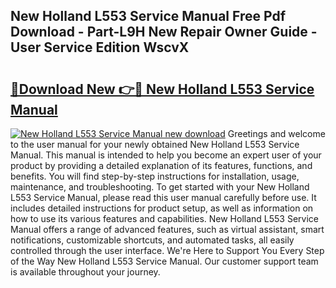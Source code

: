 ## New Holland L553 Service Manual Free Pdf Download - Part-L9H New Repair Owner Guide - User Service Edition WscvX

# <h2><a href="http://bc94937.oget.top/?id=New+Holland+L553+Service+Manual">🔗Download New 👉🔴 New Holland L553 Service Manual</a></h2>

[![New Holland L553 Service Manual new download](https://i.imgur.com/5g1atiW.png)](http://bc94937.oget.top/?id=New+Holland+L553+Service+Manual)
Greetings and welcome to the user manual for your newly obtained New Holland L553 Service Manual. This manual is intended to help you become an expert user of your product by providing a detailed explanation of its features, functions, and benefits. You will find step-by-step instructions for installation, usage, maintenance, and troubleshooting. To get started with your New Holland L553 Service Manual, please read this user manual carefully before use. It includes detailed instructions for product setup, as well as information on how to use its various features and capabilities. New Holland L553 Service Manual offers a range of advanced features, such as virtual assistant, smart notifications, customizable shortcuts, and automated tasks, all easily controlled through the user interface. We're Here to Support You Every Step of the Way New Holland L553 Service Manual. Our customer support team is available throughout your journey.

